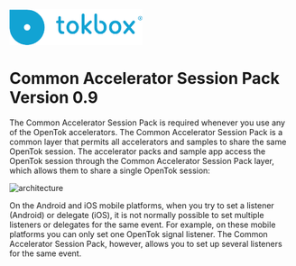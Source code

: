 ![logo](./tokbox-logo.png)

# Common Accelerator Session Pack<br/>Version 0.9

The Common Accelerator Session Pack is required whenever you use any of the OpenTok accelerators. The Common Accelerator Session Pack is a common layer that permits all accelerators and samples to share the same OpenTok session. The accelerator packs and sample app access the OpenTok session through the Common Accelerator Session Pack layer, which allows them to share a single OpenTok session:

![architecture](./accpackarch.png)

On the Android and iOS mobile platforms, when you try to set a listener (Android) or delegate (iOS), it is not normally possible to set multiple listeners or delegates for the same event. For example, on these mobile platforms you can only set one OpenTok signal listener. The Common Accelerator Session Pack, however, allows you to set up several listeners for the same event. 


